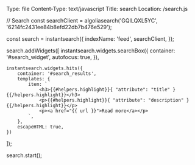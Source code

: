 Type: file
Content-Type: text/javascript
Title: search
Location: /search.js

// Search
const searchClient = algoliasearch('GQILQXL5YC', '6214fc2431ee84b8efd22db7b476e529');

const search = instantsearch({
    indexName: 'feed',
    searchClient,
});

search.addWidgets([
    instantsearch.widgets.searchBox({
        container: '#search_widget',
        autofocus: true,
    }),

    instantsearch.widgets.hits({
        container: '#search_results',
        templates: {
            item: `
                <h3>{{#helpers.highlight}}{ "attribute": "title" }{{/helpers.highlight}}</h3>
                <p>{{#helpers.highlight}}{ "attribute": "description" }{{/helpers.highlight}}</p>
                <p><a href="{{ url }}">Read more</a></p>
            `,
        },
        escapeHTML: true,
    })
]);

search.start();